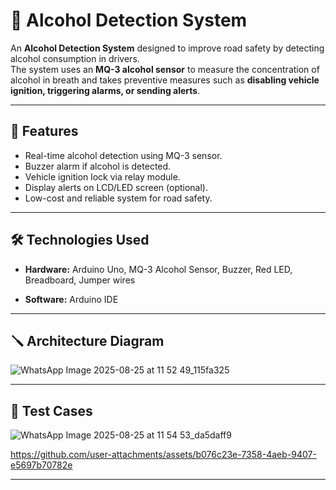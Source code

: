 # 🍺 Alcohol Detection System

An **Alcohol Detection System** designed to improve road safety by detecting alcohol consumption in drivers.  
The system uses an **MQ-3 alcohol sensor** to measure the concentration of alcohol in breath and takes preventive measures such as **disabling vehicle ignition, triggering alarms, or sending alerts**.

---

## 🚀 Features
- Real-time alcohol detection using MQ-3 sensor.
- Buzzer alarm if alcohol is detected.
- Vehicle ignition lock via relay module.
- Display alerts on LCD/LED screen (optional).
- Low-cost and reliable system for road safety.

---

## 🛠️ Technologies Used
- **Hardware:** Arduino Uno, MQ-3 Alcohol Sensor, Buzzer, Red LED, Breadboard, Jumper wires

- **Software:** Arduino IDE
  
---

## 🪛 Architecture Diagram

![WhatsApp Image 2025-08-25 at 11 52 49_115fa325](https://github.com/user-attachments/assets/0af84f80-fbd4-4edc-a14b-32cd9c7c079c)

---

## 🧪 Test Cases

![WhatsApp Image 2025-08-25 at 11 54 53_da5daff9](https://github.com/user-attachments/assets/9dfd03dc-7c26-4f80-b357-1a2ac6a06924)

https://github.com/user-attachments/assets/b076c23e-7358-4aeb-9407-e5697b70782e


---



